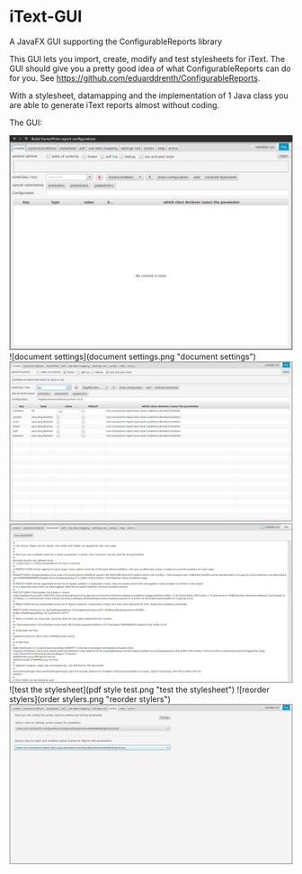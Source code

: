 # iText-GUI
A JavaFX GUI supporting the ConfigurableReports library

This GUI lets you import, create, modify and test stylesheets for iText. The GUI should give you a pretty good idea of what ConfigurableReports can do for you. See https://github.com/eduarddrenth/ConfigurableReports.

With a stylesheet, datamapping and the implementation of 1 Java class you are able to generate iText reports almost without coding.

The GUI:

![main tab](iText-GUI.png "main tab")
![document settings](document settings.png "document settings")
![a condition](condition.png "a condition")
![a stylesheet](stylesheet.png "a stylesheet")
![test the stylesheet](pdf style test.png "test the stylesheet")
![reorder stylers](order stylers.png "reorder stylers")
![change syntax](syntax.png "change syntax")
